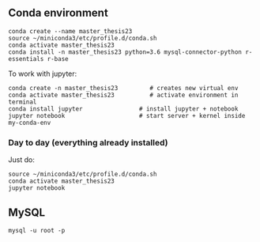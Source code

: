 ## Conda environment

```
conda create --name master_thesis23
source ~/miniconda3/etc/profile.d/conda.sh
conda activate master_thesis23
conda install -n master_thesis23 python=3.6 mysql-connector-python r-essentials r-base
```

To work with jupyter: 
```
conda create -n master_thesis23         # creates new virtual env
conda activate master_thesis23          # activate environment in terminal
conda install jupyter                # install jupyter + notebook
jupyter notebook                     # start server + kernel inside my-conda-env
```

### Day to day (everything already installed)
Just do:
```
source ~/miniconda3/etc/profile.d/conda.sh
conda activate master_thesis23
jupyter notebook

```


## MySQL
```
mysql -u root -p
```
